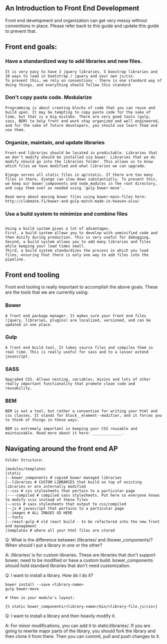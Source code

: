## An Introduction to Front End Development

Front end development and organization can get very messy without conventions in place. Please refer back to this guide and update this guide to prevent that.

## Front end goals:

### Have a standardized way to add libraries and new files.
``` 
It is very easy to have 3 jquery libraries, 5 boostrap libraries and 10 ways to load in bootstrap / jquery and your own js/css. 
To prevent this, we rely on conventions - there is one standard way of doing things, and everything should follow this standard
```

### Don't copy paste code. Modularize
```
Programming is about creating blocks of code that you can reuse and build upon. It may be tempting to copy paste code for the sake of time, but that is a big mistake. There are very good tools (gulp, sass, BEM) to help front end work stay organized and well engineered, and for the sake of future developers, you should use learn them and use them.
```

### Organize, maintain, and update libraries 
```
Front-end libraries should be located in predictable. Libraries that we don't modify should be installed via bower. Libraries that we do modify should go into the libraries folder. This allows us to know which files we have modified and what libraries we can upgrade.

Django serves all static files in ap/static. If there are too many files in there, django can slow down substantially. To prevent this, we keep our bower_components and node_modules in the root directory, and copy them over as needed using 'gulp bower-move'.

Read more about moving bower files using bower-main-files here: 
http://clubmate.fi/bower-and-gulp-match-made-in-heaven-also/
```

### Use a build system to minimize and combine files
```

Using a build system gives a lot of advantages.
First, a build system allows you to develop with unminified code and then minify during production. This is very useful for debugging.
Second, a build system allows you to add many libraries and files while keeping your load times small. 
Third, a build system standardizes the process in which you load files, ensuring that there is only one way to add files into the pipeline.

```

## Front end tooling

Front end tooling is really important to accomplish the above goals. These are the tools that we are currently using:

### Bower
```
A front end package manager. It makes sure your front end files (jquery, libraries, plugins) are localized, versioned, and can be updated in one place.
```

### Gulp
```
A front end build tool. It takes source files and compiles them in real time. This is really useful for sass and to a lesser extend javascript. 
```

### SASS
```
Upgraded CSS. Allows nesting, variables, mixins and lots of other really important functionality that promote clean code and reusability. 

```

### BEM
```
BEM is not a tool, but rather a convention for writing your html and css classes. It stands for block__element--modifier, and it forces you to think of things in these ways. 

BEM is extremely important in keeping your CSS reusable and maintainable. Read more about it here: _____________.

```

## Navigating around the front end AP

```
Folder Structure:

|modules/templates
|static
|--bower_components # copied bower managed libraries
|--libraries # CUSTOM LIBRARIES that build on top of existing libraries or are internally modified
|--css # css stylesheets that pertain to a particular page
|----compiled # compiled sass stylesheets. Put here so everyone knows to modify scss instead of these files
|--scss # sass stylesheets that output to css/compiled
|--js # javascript that pertains to a particular page
|--images # ALL IMAGES GO HERE
|--fonts 
|--react-gulp # old react build - to be refactored into the new front end management
|templates # where all your html files are stored
```


Q: What is the difference between /libraries/ and /bower_components/? When should I put a library in one or the other?

A: /libraries/ is for custom libraries. These are libraries that don't support bower, need to be modified or have a custom build. bower_components should hold standard libraries that don't need customization.


Q: I want to install a library. How do I do it?

```
bower install --save <library-name>
gulp bower-move

# then in your module's layout:

{% static bower_components/<library-name>/bin/<library-file.js/css>}

```

Q: I want to install a library and then heavily modify it.

A: For minor modifications, you can add it to static/libraries/. If you are going to rewrite major parts of the library, you should fork the library and then clone it from there. Then you can commit, pull and push changes to it.
